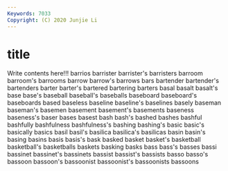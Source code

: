 ```yaml
---
Keywords: 7033
Copyright: (C) 2020 Junjie Li
---
```


# title

Write contents here!!!
barrios 
barrister 
barrister's 
barristers 
barroom 
barroom's 
barrooms
barrow 
barrow's 
barrows 
bars 
bartender 
bartender's 
bartenders 
barter 
barter's 
bartered
bartering 
barters 
basal 
basalt 
basalt's 
base 
base's 
baseball 
baseball's 
baseballs
baseboard 
baseboard's 
baseboards 
based 
baseless 
baseline 
baseline's 
baselines 
basely 
baseman
baseman's 
basemen 
basement 
basement's 
basements 
baseness 
baseness's 
baser 
bases 
basest
bash 
bash's 
bashed 
bashes 
bashful 
bashfully 
bashfulness 
bashfulness's 
bashing 
bashing's
basic 
basic's 
basically 
basics 
basil 
basil's 
basilica 
basilica's 
basilicas 
basin
basin's 
basing 
basins 
basis 
basis's 
bask 
basked 
basket 
basket's 
basketball
basketball's 
basketballs 
baskets 
basking 
basks 
bass 
bass's 
basses 
bassi 
bassinet
bassinet's 
bassinets 
bassist 
bassist's 
bassists 
basso 
basso's 
bassoon 
bassoon's 
bassoonist
bassoonist's 
bassoonists 
bassoons 
